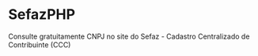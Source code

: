# SefazPHP
Consulte gratuitamente CNPJ no site do Sefaz -  Cadastro Centralizado de Contribuinte (CCC)
